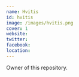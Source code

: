 ```yaml
---
name: Hvitis
id: hvitis
image: /images/hvitis.png
cover: 1
website: 
twitter:
facebook:
location:
---
```


Owner of this repository.
